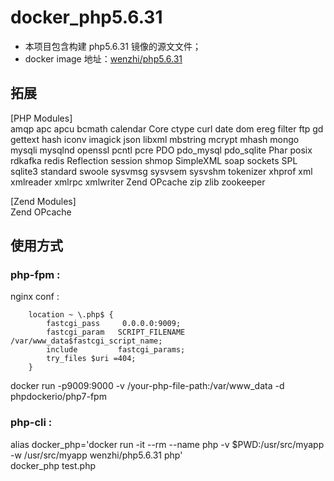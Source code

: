# docker_php5.6.31

- 本项目包含构建 php5.6.31 镜像的源文文件； 
- docker image 地址：[wenzhi/php5.6.31](https://cloud.docker.com/repository/registry-1.docker.io/wenzhi/php5.6.31)

## 拓展
[PHP Modules]     
amqp
apc
apcu
bcmath
calendar
Core
ctype
curl
date
dom
ereg
filter
ftp
gd
gettext
hash
iconv
imagick
json
libxml
mbstring
mcrypt
mhash
mongo
mysqli
mysqlnd
openssl
pcntl
pcre
PDO
pdo_mysql
pdo_sqlite
Phar
posix
rdkafka
redis
Reflection
session
shmop
SimpleXML
soap
sockets
SPL
sqlite3
standard
swoole
sysvmsg
sysvsem
sysvshm
tokenizer
xhprof
xml
xmlreader
xmlrpc
xmlwriter
Zend OPcache
zip
zlib
zookeeper

[Zend Modules]     
Zend OPcache

## 使用方式
### php-fpm :  
nginx conf :    
```
    location ~ \.php$ {
        fastcgi_pass     0.0.0.0:9009;
        fastcgi_param   SCRIPT_FILENAME /var/www_data$fastcgi_script_name;
        include         fastcgi_params;
        try_files $uri =404;
    }
```  
docker run -p9009:9000 -v /your-php-file-path:/var/www_data -d phpdockerio/php7-fpm
### php-cli :
alias docker_php='docker run -it --rm --name php -v $PWD:/usr/src/myapp -w /usr/src/myapp wenzhi/php5.6.31 php'      
docker_php test.php
